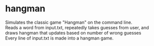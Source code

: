 # hangman
Simulates the classic game "Hangman" on the command line.<br />
Reads a word from input.txt, repeatedly takes guesses from user, and draws hangman that updates based on number of wrong guesses<br />
Every line of input.txt is made into a hangman game.
